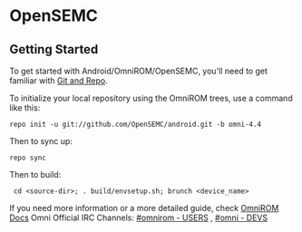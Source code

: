 OpenSEMC
===========


Getting Started
---------------

To get started with Android/OmniROM/OpenSEMC, you'll need to get
familiar with [Git and Repo](http://source.android.com/source/using-repo.html).

To initialize your local repository using the OmniROM trees, use a command like this:

    repo init -u git://github.com/OpenSEMC/android.git -b omni-4.4

Then to sync up:

    repo sync

Then to build:

     cd <source-dir>; . build/envsetup.sh; brunch <device_name>


If you need more information or a more detailed guide, check [OmniROM Docs](http://docs.omnirom.org)
Omni Official IRC Channels: [#omnirom - USERS](http://webchat.freenode.net/?channels=omnirom)  ,  [#omni - DEVS](http://webchat.freenode.net/?channels=omni)

